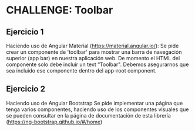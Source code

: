 # CHALLENGE: Toolbar

## Ejercicio 1

Haciendo uso de Angular Material (https://material.angular.io/):
Se pide crear un componente de 'toolbar' para mostrar una barra de navegación superior (app bar) en nuestra aplicación web. De momento el HTML del componente solo debe incluir un text “Toolbar". Debemos asegurarnos que sea incluido ese componente dentro del app-root component.

## Ejercicio 2

Haciendo uso de Angular Bootstrap
Se pide implementar una página que tenga varios componentes, haciendo uso de los componentes visuales que se pueden consultar en la página de documentación de esta librería (https://ng-bootstrap.github.io/#/home)
